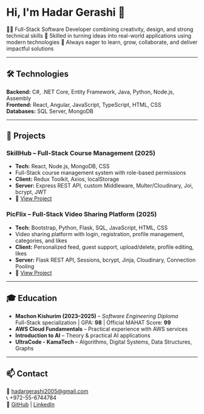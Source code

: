 # Hi, I'm Hadar Gerashi 👋

👩‍💻 Full-Stack Software Developer combining creativity, design, and strong technical skills
🚀 Skilled in turning ideas into real-world applications using modern technologies
🌟 Always eager to learn, grow, collaborate, and deliver impactful solutions

---

## 🛠️ Technologies

**Backend:** C#, .NET Core, Entity Framework, Java, Python, Node.js, Assembly  
**Frontend:** React, Angular, JavaScript, TypeScript, HTML, CSS  
**Databases:** SQL Server, MongoDB   

---

## 💼 Projects

### SkillHub – Full-Stack Course Management (2025)
- **Tech:** React, Node.js, MongoDB, CSS  
- Full-Stack course management system with role-based permissions  
- **Client:** Redux Toolkit, Axios, localStorage  
- **Server:** Express REST API, custom Middleware, Multer/Cloudinary, Joi, bcrypt, JWT  
- 🔗 [View Project](https://skillhubs.netlify.app)

### PicFlix – Full-Stack Video Sharing Platform (2025)
- **Tech:** Bootstrap, Python, Flask, SQL, JavaScript, HTML, CSS  
- Video sharing platform with login, registration, profile management, categories, and likes  
- **Client:** Personalized feed, guest support, upload/delete, profile editing, likes  
- **Server:** Flask REST API, Sessions, bcrypt, Jinja, Cloudinary, Connection Pooling  
- 🔗 [View Project](https://picflix.onrender.com/home)

---

## 🎓 Education

- **Machon Kishurim (2023–2025)** – *Software Engineering Diploma*  
  Full-Stack specialization | GPA: **98** | Official MAHAT Score: **99**
- **AWS Cloud Fundamentals** – Practical experience with AWS services  
- **Introduction to AI** – Theory & practical AI applications  
- **UltraCode - KamaTech** – Algorithms, Digital Systems, Data Structures, Graphs  

---

## 📫 Contact

📧 hadargerashi2005@gmail.com  
📞 +972-55-6744784  
🔗 [GitHub](https://github.com/Hadar-Gerashi) | [LinkedIn](https://www.linkedin.com/in/hadar-gerashi-a01567351/)
